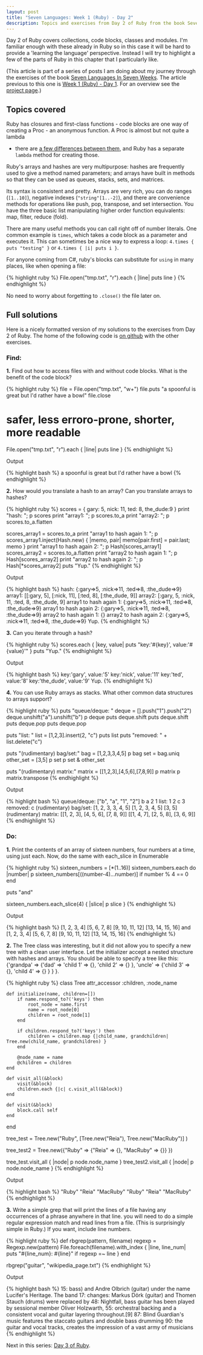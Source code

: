 ```yaml
---
layout: post
title: "Seven Languages: Week 1 (Ruby) - Day 2"
description: Topics and exercises from Day 2 of Ruby from the book Seven Languages In Seven Weeks.
---
```


Day 2 of Ruby covers collections, code blocks, classes and modules. I'm familiar
enough with these already in Ruby so in this case it will be hard to provide a
'learning the language' perspective. Instead I will try to highlight a few of
the parts of Ruby in this chapter that I particularly like.

<div class="interjection"><p>
(This article is part of a series of posts I am doing about my journey through the exercises of the book <a href="http://pragprog.com/book/btlang/seven-languages-in-seven-weeks">Seven Languages In Seven Weeks</a>. The article previous to this one is <a href="/blog/2011/11/27/seven-languages-week-1-day-1/">Week 1 (Ruby) - Day 1</a>. For an overview see the <a href="/projects/seven-languages-in-seven-weeks/">project page</a>.)
</p></div>

Topics covered
---

Ruby has closures and first-class functions - code blocks are one way of
creating a Proc - an anonymous function. A Proc is almost but not quite a lambda
- there are [a few differences between them](http://www.robertsosinski.com/2008/12/21/understanding-ruby-blocks-procs-and-lambdas/),
and Ruby has a separate `lambda` method for creating those.

Ruby's arrays and hashes are very multipurpose: hashes are frequently used to
give a method named parameters; and arrays have built in methods so that they
can be used as queues, stacks, sets, and matrices.

Its syntax is consistent and pretty. Arrays are very rich, you can do ranges
(`[1..10]`), negative indexes (`"string"[1..-2]`), and there are convenience
methods for operations like push, pop, transpose, and set intersection. You have
the three basic list manipulating higher order function equivalents: map, filter, reduce (fold).

There are many useful methods you can call right off of number literals. One
common example is `times`, which takes a code block as a parameter and executes
it. This can sometimes be a nice way to express a loop: `4.times { puts "testing" }` or
`4.times { |i| puts i }`.

For anyone coming from C#, ruby's blocks can substitute for `using` in many
places, like when opening a file:

{% highlight ruby %}
File.open("tmp.txt", "r").each { |line|
    puts line
}
{% endhighlight %}

No need to worry about forgetting to `.close()` the file later on.

Full solutions
---

Here is a nicely formatted version of my solutions to the exercises from Day 2 of Ruby. The home of the following code is [on github](https://github.com/nickknw/seven-languages-in-seven-weeks/blob/master/week-1-ruby/day2.rb) with the other exercises.

<div id="formatted_solutions">

<h3>Find:</h3>

<div class="question"><b>1.</b> Find out how to access files with and without code blocks. What is the benefit of the code block?</div>

{% highlight ruby %}
file = File.open("tmp.txt", "w+")
file.puts "a spoonful is great but I'd rather have a bowl"
file.close

# safer, less erroro-prone, shorter, more readable
File.open("tmp.txt", "r").each { |line|
    puts line
}
{% endhighlight %}

<div class="tiny_title">Output</div>

{% highlight bash %}
a spoonful is great but I'd rather have a bowl
{% endhighlight %}

<div class="question"><b>2.</b> How would you translate a hash to an array? Can you translate arrays to hashes?</div>

{% highlight ruby %}
scores = { gary: 5, nick: 11, ted: 8, the_dude:9 }
print "hash: "; p scores
print "array1: "; p scores.to_a
print "array2: "; p scores.to_a.flatten

scores_array1 = scores.to_a
print "array1 to hash again 1: "; p scores_array1.inject(Hash.new) { |memo, pair| memo[pair.first] = pair.last; memo }
print "array1 to hash again 2: "; p Hash[scores_array1]
scores_array2 = scores.to_a.flatten
print "array2 to hash again 1: "; p Hash[scores_array2]
print "array2 to hash again 2: "; p Hash[*scores_array2]
puts "Yup."
{% endhighlight %}

<div class="tiny_title">Output</div>

{% highlight bash %}
hash: {:gary=>5, :nick=>11, :ted=>8, :the_dude=>9}
array1: [[:gary, 5], [:nick, 11], [:ted, 8], [:the_dude, 9]]
array2: [:gary, 5, :nick, 11, :ted, 8, :the_dude, 9]
array1 to hash again 1: {:gary=>5, :nick=>11, :ted=>8, :the_dude=>9}
array1 to hash again 2: {:gary=>5, :nick=>11, :ted=>8, :the_dude=>9}
array2 to hash again 1: {}
array2 to hash again 2: {:gary=>5, :nick=>11, :ted=>8, :the_dude=>9}
Yup.
{% endhighlight %}

<div class="question"><b>3.</b> Can you iterate through a hash?</div>

{% highlight ruby %}
scores.each { |key, value| puts "key:'#{key}', value:'#{value}'" }
puts "Yup."
{% endhighlight %}

<div class="tiny_title">Output</div>

{% highlight bash %}
key:'gary', value:'5'
key:'nick', value:'11'
key:'ted', value:'8'
key:'the_dude', value:'9'
Yup.
{% endhighlight %}

<div class="question"><b>4.</b> You can use Ruby arrays as stacks. What other common data structures to arrays support?</div>

{% highlight ruby %}
puts "queue/deque: "
deque = [].push("1").push("2")
deque.unshift("a").unshift("b")
p deque
puts deque.shift
puts deque.shift
puts deque.pop
puts deque.pop

puts "list: "
list = [1,2,3].insert(2, "c")
puts list
puts "removed: " + list.delete("c")

puts "(rudimentary) bag/set:"
bag = [1,2,3,3,4,5]
p bag
set = bag.uniq
other_set = [3,5]
p set
p set & other_set

puts "(rudimentary) matrix:"
matrix = [[1,2,3],[4,5,6],[7,8,9]]
p matrix
p matrix.transpose
{% endhighlight %}

<div class="tiny_title">Output</div>

{% highlight bash %}
queue/deque: 
["b", "a", "1", "2"]
b
a
2
1
list: 
1
2
c
3
removed: c
(rudimentary) bag/set:
[1, 2, 3, 3, 4, 5]
[1, 2, 3, 4, 5]
[3, 5]
(rudimentary) matrix:
[[1, 2, 3], [4, 5, 6], [7, 8, 9]]
[[1, 4, 7], [2, 5, 8], [3, 6, 9]]
{% endhighlight %}


<h3>Do:</h3>
<div class="question"><b>1.</b> Print the contents of an array of sixteen numbers, four numbers at a time, using just each. Now, do the same with each_slice in Enumerable</div>

{% highlight ruby %}
sixteen_numbers = [*(1..16)]
sixteen_numbers.each do |number|
        p sixteen_numbers[((number-4)...number)] if number % 4 == 0
end

puts "and"

sixteen_numbers.each_slice(4) { |slice| p slice }
{% endhighlight %}

<div class="tiny_title">Output</div>

{% highlight bash %}
[1, 2, 3, 4]
[5, 6, 7, 8]
[9, 10, 11, 12]
[13, 14, 15, 16]
and
[1, 2, 3, 4]
[5, 6, 7, 8]
[9, 10, 11, 12]
[13, 14, 15, 16]
{% endhighlight %}


<div class="question"><b>2.</b> The Tree class was interesting, but it did not allow you to specify a new tree with a clean user interface. Let the initializer accept a nested structure with hashes and arrays. You should be able to specify a tree like this: {'grandpa' => {'dad' => 'child 1' => {}, 'child 2' => {} }, 'uncle' => {'child 3' => {}, 'child 4' => {} } } }.</div>

{% highlight ruby %}
class Tree
    attr_accessor :children, :node_name

    def initialize(name, children=[])
        if name.respond_to?('keys') then
            root_node = name.first
            name = root_node[0]
            children = root_node[1]
        end
        
        if children.respond_to?('keys') then
            children = children.map {|child_name, grandchildren| Tree.new(child_name, grandchildren) }
        end

        @node_name = name
        @children = children
    end

    def visit_all(&block)
        visit(&block)
        children.each {|c| c.visit_all(&block)}
    end

    def visit(&block)
        block.call self
    end
end

tree_test = Tree.new("Ruby",
    [Tree.new("Reia"),
     Tree.new("MacRuby")] )

tree_test2 = Tree.new({"Ruby" =>
    {"Reia" => {},
    "MacRuby" => {}}
})

tree_test.visit_all { |node| p node.node_name }
tree_test2.visit_all { |node| p node.node_name }
{% endhighlight %}

<div class="tiny_title">Output</div>

{% highlight bash %}
"Ruby"
"Reia"
"MacRuby"
"Ruby"
"Reia"
"MacRuby"
{% endhighlight %}


<div class="question"><b>3.</b> Write a simple grep that will print the lines of a file having any occurrences of a phrase anywhere in that line. you will need to do a simple regular expression match and read lines from a file. (This is surprisingly simple in Ruby.) If you want, include line numbers.</div>

{% highlight ruby %}
def rbgrep(pattern, filename)
    regexp = Regexp.new(pattern)
    File.foreach(filename).with_index { |line, line_num|
        puts "#{line_num}: #{line}" if regexp =~ line
    }
end

rbgrep("guitar", "wikipedia_page.txt")
{% endhighlight %}

<div class="tiny_title">Output</div>

{% highlight bash %}
15: bass) and Andre Olbrich (guitar) under the name Lucifer's Heritage. The band
17: changes: Markus Dörk (guitar) and Thomen Stauch (drums) were replaced by
48: Nightfall, bass guitar has been played by sessional member Oliver Holzwarth,
55: orchestral backing and a consistent vocal and guitar layering throughout.[9]
87: Blind Guardian's music features the staccato guitars and double bass drumming
90: the guitar and vocal tracks, creates the impression of a vast army of musicians
{% endhighlight %}

</div>

Next in this series: [Day 3 of Ruby](/blog/2011/12/15/seven-languages-week-1-day-3/).
